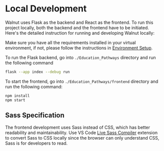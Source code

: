 # Local Development

Walnut uses Flask as the backend and React as the frontend. To run this project locally, both the backend and the frontend have to be initiated. Here's the detailed instruction for running and developing Walnut locally:

Make sure you have all the requirements installed in your virtual environment, if not, please follow the instructions in [Environment Setup](/docs/Environment.md).

To run the Flask backend, go into `./Education_Pathways` directory and run the following command

```sh
flask --app index --debug run
```

To start the frontend, go into `./Education_Pathways/frontend` directory and run the following command:

```
npm install
npm start
```

## Sass Specification

The frontend development uses Sass instead of CSS, which has better readability and maintainability. Use VS Code [Live Sass Compiler](https://marketplace.visualstudio.com/items?itemName=glenn2223.live-sass) extension to convert Sass to CSS locally since the browser can only understand CSS, Sass is for developers to read.
